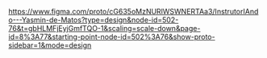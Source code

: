

https://www.figma.com/proto/cG635oMzNURlWSWNERTAa3/InstrutorIAndo---Yasmin-de-Matos?type=design&node-id=502-76&t=gbHLMFjEyjGmfTQO-1&scaling=scale-down&page-id=8%3A77&starting-point-node-id=502%3A76&show-proto-sidebar=1&mode=design
